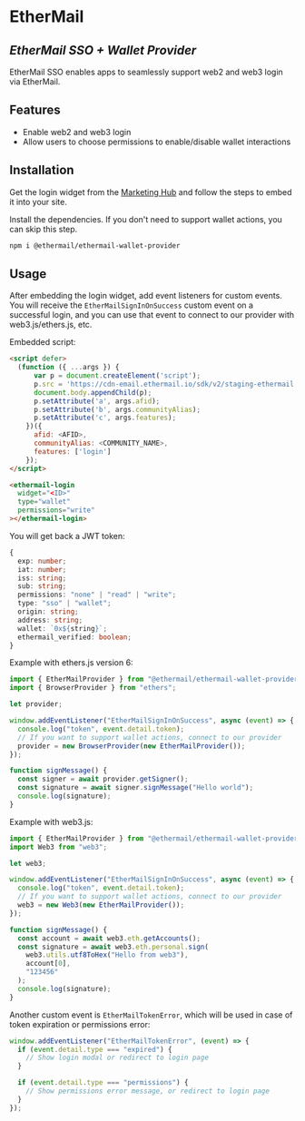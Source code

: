 # EtherMail

## _EtherMail SSO + Wallet Provider_

EtherMail SSO enables apps to seamlessly support web2 and web3 login via EtherMail.

## Features

- Enable web2 and web3 login
- Allow users to choose permissions to enable/disable wallet interactions

## Installation

Get the login widget from the [Marketing Hub](https://hub.ethermail.io/login) and follow the steps to embed it into your site.

Install the dependencies. If you don't need to support wallet actions, you can skip this step.

```sh
npm i @ethermail/ethermail-wallet-provider
```

## Usage

After embedding the login widget, add event listeners for custom events. You will receive the `EtherMailSignInOnSuccess` custom event on a successful login, and you can use that event to connect to our provider with web3.js/ethers.js, etc.

Embedded script:

```html
<script defer>
  (function ({ ...args }) {
      var p = document.createElement('script');
      p.src = 'https://cdn-email.ethermail.io/sdk/v2/staging-ethermail.js';
      document.body.appendChild(p);
      p.setAttribute('a', args.afid);
      p.setAttribute('b', args.communityAlias);
      p.setAttribute('c', args.features);
    })({
      afid: <AFID>,
      communityAlias: <COMMUNITY_NAME>,
      features: ['login']
    });
</script>

<ethermail-login
  widget="<ID>"
  type="wallet"
  permissions="write"
></ethermail-login>
```

You will get back a JWT token:

```ts
{
  exp: number;
  iat: number;
  iss: string;
  sub: string;
  permissions: "none" | "read" | "write";
  type: "sso" | "wallet";
  origin: string;
  address: string;
  wallet: `0x${string}`;
  ethermail_verified: boolean;
}
```

Example with ethers.js version 6:

```ts
import { EtherMailProvider } from "@ethermail/ethermail-wallet-provider";
import { BrowserProvider } from "ethers";

let provider;

window.addEventListener("EtherMailSignInOnSuccess", async (event) => {
  console.log("token", event.detail.token);
  // If you want to support wallet actions, connect to our provider
  provider = new BrowserProvider(new EtherMailProvider());
});

function signMessage() {
  const signer = await provider.getSigner();
  const signature = await signer.signMessage("Hello world");
  console.log(signature);
}
```

Example with web3.js:

```ts
import { EtherMailProvider } from "@ethermail/ethermail-wallet-provider";
import Web3 from "web3";

let web3;

window.addEventListener("EtherMailSignInOnSuccess", async (event) => {
  console.log("token", event.detail.token);
  // If you want to support wallet actions, connect to our provider
  web3 = new Web3(new EtherMailProvider());
});

function signMessage() {
  const account = await web3.eth.getAccounts();
  const signature = await web3.eth.personal.sign(
    web3.utils.utf8ToHex("Hello from web3"),
    account[0],
    "123456"
  );
  console.log(signature);
}
```

Another custom event is `EtherMailTokenError`, which will be used in case of token expiration or permissions error:

```ts
window.addEventListener("EtherMailTokenError", (event) => {
  if (event.detail.type === "expired") {
    // Show login modal or redirect to login page
  }

  if (event.detail.type === "permissions") {
    // Show permissions error message, or redirect to login page
  }
});
```
